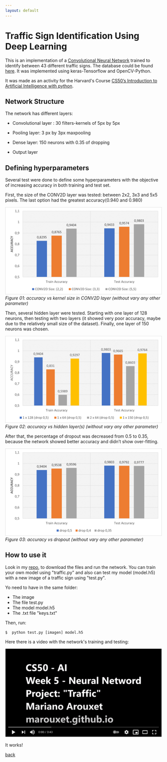 ```yaml
---
layout: default
---
```

# Traffic Sign Identification Using Deep Learning

This is an implementation of a [Convolutional Neural Network](https://en.wikipedia.org/wiki/Convolutional_neural_network) trained to identify between 43 different traffic signs. The database could be found [here](https://cdn.cs50.net/ai/2020/x/projects/5/gtsrb.zip). It was implemented using keras-Tensorflow and OpenCV-Python. 


It was made as an activity for the Harvard's Course [CS50’s Introduction to Artificial Intelligence with python](https://cs50.harvard.edu/ai/2020/). 

## Network Structure

The network has different layers:

* Convolutional layer : 30 filters-kernels of 5px by 5px 

* Pooling layer: 3 px by 3px maxpooling

* Dense layer: 150 neurons with 0.35 of dropping

* Output layer

## Defining hyperparameters

Several test were done to define some hyperparameters with the objective of increasing accuracy in both training and test set.

First, the size of the CONV2D layer was tested: between 2x2, 3x3 and 5x5 pixels. The last option had the greatest accuracy(0.940 and 0.980)

![Figura1](./assets/img/Imagen1.png) 
_Figure 01: accuracy vs kernel size in CONV2D layer (without vary any other parameter)_

Then, several hidden layer were tested. Starting with one layer of 128 neurons, then testing  with two layers (it showed very poor accuracy, maybe due to the relatively small size of the dataset). Finally, one layer of 150 neurons was chosen.

![Figura2](./assets/img/Imagen3.png) 
_Figure 02: accuracy vs hidden layer(s) (without vary any other parameter)_

After that, the percentage of dropout was decreased from 0.5 to 0.35, because the network showed better accuracy and didn’t show over-fitting. 

![Figura3](./assets/img/Imagen4.png) 
_Figure 03: accuracy vs dropout (without vary any other parameter)_

## How to use it

Look in my [repo](https://github.com/Marouxet/cs50/tree/05-traffic), to download the files and run the network. You can train your own model using "traffic.py" and also can test my model (model.h5) with a new image of a traffic sign using "test.py". 

Yo need to have in the same folder:

* The image
* The file test.py
* The model model.h5
* The .txt file "keys.txt"

Then, run:


```
$  python test.py [imagen] model.h5
```

Here there is a video with the network's training and testing:

[![IMAGE ALT TEXT](./assets/img/youtube.png)](https://www.youtube.com/watch?v=tZhdILlUHRY&t=14s "Neural Network - Mariano Arouxet")

It works!

[back](./)
